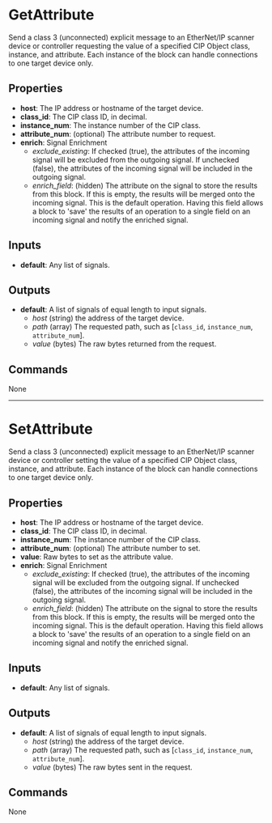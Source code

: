 GetAttribute
============
Send a class 3 (unconnected) explicit message to an EtherNet/IP scanner device or controller requesting the value of a specified CIP Object class, instance, and attribute. Each instance of the block can handle connections to one target device only.

Properties
----------
- **host**: The IP address or hostname of the target device.
- **class_id**: The CIP class ID, in decimal.
- **instance_num**: The instance number of the CIP class.
- **attribute_num**: (optional) The attribute number to request.
- **enrich**: Signal Enrichment
  - *exclude_existing*: If checked (true), the attributes of the incoming signal will be excluded from the outgoing signal. If unchecked (false), the attributes of the incoming signal will be included in the outgoing signal.
  - *enrich_field*: (hidden) The attribute on the signal to store the results from this block. If this is empty, the results will be merged onto the incoming signal. This is the default operation. Having this field allows a block to 'save' the results of an operation to a single field on an incoming signal and notify the enriched signal.

Inputs
------
- **default**: Any list of signals.

Outputs
-------
- **default**: A list of signals of equal length to input signals.
  - *host* (string) the address of the target device.
  - *path* (array) The requested path, such as [`class_id`, `instance_num`, `attribute_num`].
  - *value* (bytes) The raw bytes returned from the request.

Commands
--------
None

***


SetAttribute
============
Send a class 3 (unconnected) explicit message to an EtherNet/IP scanner device or controller setting the value of a specified CIP Object class, instance, and attribute. Each instance of the block can handle connections to one target device only.

Properties
----------
- **host**: The IP address or hostname of the target device.
- **class_id**: The CIP class ID, in decimal.
- **instance_num**: The instance number of the CIP class.
- **attribute_num**: (optional) The attribute number to set.
- **value**: Raw bytes to set as the attribute value.
- **enrich**: Signal Enrichment
  - *exclude_existing*: If checked (true), the attributes of the incoming signal will be excluded from the outgoing signal. If unchecked (false), the attributes of the incoming signal will be included in the outgoing signal.
  - *enrich_field*: (hidden) The attribute on the signal to store the results from this block. If this is empty, the results will be merged onto the incoming signal. This is the default operation. Having this field allows a block to 'save' the results of an operation to a single field on an incoming signal and notify the enriched signal.

Inputs
------
- **default**: Any list of signals.

Outputs
-------
- **default**: A list of signals of equal length to input signals.
  - *host* (string) the address of the target device.
  - *path* (array) The requested path, such as [`class_id`, `instance_num`, `attribute_num`].
  - *value* (bytes) The raw bytes sent in the request.

Commands
--------
None

